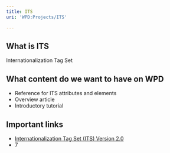 ```yaml
---
title: ITS
uri: 'WPD:Projects/ITS'

---
```

## What is ITS

Internationalization Tag Set

## What content do we want to have on WPD

-   Reference for ITS attributes and elements
-   Overview article
-   Introductory tutorial

## Important links

-   [Internationalization Tag Set (ITS) Version 2.0](http://www.w3.org/TR/its20/)
-   7
